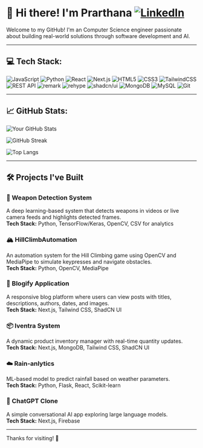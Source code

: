 # 👋 Hi there! I'm Prarthana  [![LinkedIn](https://img.shields.io/badge/LinkedIn-0077B5?style=for-the-badge&logo=linkedin&logoColor=white)](https://linkedin.com/in/prarthana-bhalerao)

Welcome to my GitHub! I'm an Computer Science engineer passionate about building real-world solutions through software development and AI.

---

## 💻 Tech Stack:

![JavaScript](https://img.shields.io/badge/JavaScript-323330?style=for-the-badge&logo=javascript&logoColor=F7DF1E)
![Python](https://img.shields.io/badge/Python-3776AB?style=for-the-badge&logo=python&logoColor=white)
![React](https://img.shields.io/badge/React-20232A?style=for-the-badge&logo=react&logoColor=61DAFB)
![Next.js](https://img.shields.io/badge/Next.js-000000?style=for-the-badge&logo=nextdotjs&logoColor=white)
![HTML5](https://img.shields.io/badge/HTML5-E34F26?style=for-the-badge&logo=html5&logoColor=white)
![CSS3](https://img.shields.io/badge/CSS3-1572B6?style=for-the-badge&logo=css3&logoColor=white)
![TailwindCSS](https://img.shields.io/badge/TailwindCSS-38B2AC?style=for-the-badge&logo=tailwind-css&logoColor=white)
![REST API](https://img.shields.io/badge/REST%20API-005571?style=for-the-badge)
![remark](https://img.shields.io/badge/remark-%23008080?style=for-the-badge&logo=markdown&logoColor=white)
![rehype](https://img.shields.io/badge/rehype-%23CC3300?style=for-the-badge&logo=html5&logoColor=white)
![shadcn/ui](https://img.shields.io/badge/shadcn%2Fui-%23202020?style=for-the-badge&logo=radixui&logoColor=white)
![MongoDB](https://img.shields.io/badge/MongoDB-47A248?style=for-the-badge&logo=mongodb&logoColor=white)
![MySQL](https://img.shields.io/badge/MySQL-4479A1?style=for-the-badge&logo=mysql&logoColor=white)
![Git](https://img.shields.io/badge/Git-F05032?style=for-the-badge&logo=git&logoColor=white)



---

## 📈 GitHub Stats:

![Your GitHub Stats](https://github-readme-stats.vercel.app/api?username=prarthna1712&show_icons=true&theme=tokyonight&count_private=true&cache_seconds=1800)

![GitHub Streak](https://streak-stats.demolab.com/?user=prarthna1712&theme=tokyonight)

![Top Langs](https://github-readme-stats.vercel.app/api/top-langs/?username=prarthna1712&layout=compact&theme=tokyonight)



---
## 🛠️ Projects I've Built
### 🔫 Weapon Detection System
A deep learning-based system that detects weapons in videos or live camera feeds and highlights detected frames.  
**Tech Stack:** Python, TensorFlow/Keras, OpenCV, CSV for analytics

### 🏔️ HillClimbAutomation
An automation system for the Hill Climbing game using OpenCV and MediaPipe to simulate keypresses and navigate obstacles.  
**Tech Stack:** Python, OpenCV, MediaPipe

### 📝 Blogify Application
A responsive blog platform where users can view posts with titles, descriptions, authors, dates, and images.  
**Tech Stack:** Next.js, Tailwind CSS, ShadCN UI

### 📦 Iventra System
A dynamic product inventory manager with real-time quantity updates.  
**Tech Stack:** Next.js, MongoDB, Tailwind CSS, ShadCN UI

### ☁️ Rain-anlytics 
ML-based model to predict rainfall based on weather parameters.  
**Tech Stack:** Python, Flask, React, Scikit-learn

### 💬 ChatGPT Clone
A simple conversational AI app exploring large language models.  
**Tech Stack:** Next.js, Firebase




---

Thanks for visiting! 🌟
